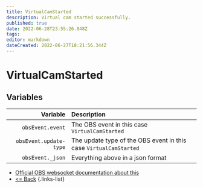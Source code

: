 ```yaml
---
title: VirtualCamStarted
description: Virtual cam started successfully.
published: true
date: 2022-06-28T23:55:26.048Z
tags: 
editor: markdown
dateCreated: 2022-06-27T18:21:56.344Z
---
```


# VirtualCamStarted

## Variables

| Variable | Description |
|---------:|:------------|
| `obsEvent.event` | The OBS event in this case `VirtualCamStarted`
| `obsEvent.update-type` | The update type of the OBS event in this case `VirtualCamStarted`
| `obsEvent._json` | Everything above in a json format

* [Official OBS websocket documentation about this](https://github.com/obsproject/obs-websocket/blob/4.x-current/docs/generated/protocol.md#virtualCamstarted)
* [<= Back](/en/Integrations/OBS/OBS-Events)
{.links-list}